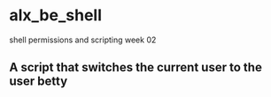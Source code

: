 # alx_be_shell
shell permissions and scripting week 02


## A script that switches the current user to the user betty
